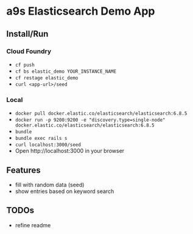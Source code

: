 # a9s Elasticsearch Demo App

## Install/Run

### Cloud Foundry
* `cf push`
* `cf bs elastic_demo YOUR_INSTANCE_NAME`
* `cf restage elastic_demo`
* `curl <app-url>/seed`

### Local
* `docker pull docker.elastic.co/elasticsearch/elasticsearch:6.8.5`
* `docker run -p 9200:9200 -e "discovery.type=single-node" docker.elastic.co/elasticsearch/elasticsearch:6.8.5`
* `bundle`
* `bundle exec rails s`
* `curl localhost:3000/seed`
* Open http://localhost:3000 in your browser


## Features

* fill with random data (seed)
* show entries based on keyword search

## TODOs
* refine readme

